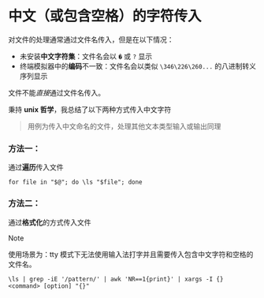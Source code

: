 # 中文（或包含空格）的字符传入

[^tag]: unix linux

对文件的处理通常通过文件名传入，但是在以下情况：

* 未安装**中文字符集**：文件名会以 `�` 或 `?` 显示
* 终端模拟器中的**编码**不一致：文件名会以类似 `\346\226\260...` 的八进制转义序列显示

文件不能*直接*通过文件名传入。

秉持 **unix 哲学**，我总结了以下两种方式传入中文字符

> 用例为传入中文命名的文件，处理其他文本类型输入或输出同理



### 方法一：

通过**遍历**传入文件

```shell
for file in "$@"; do \ls "$file"; done
```



### 方法二：

通过**格式化**的方式传入文件

> [!note]
> 使用场景为：tty 模式下无法使用输入法打字并且需要传入包含中文字符和空格的文件名。

```shell
\ls | grep -iE '/pattern/' | awk 'NR==1{print}' | xargs -I {} <command> [option] "{}"
```



[^Comment ]: 文本处理一般首先想到三剑客（awk、sed、grep），遍历也可以作为一种思路。复杂文字处理可以添加多个管道连接进行清洗来达到降低格式化难度的目的